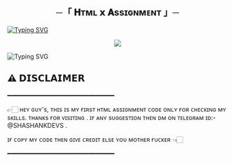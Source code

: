 <h2 align="center">
    ─「 𝐇ᴛᴍʟ 𝘅 𝐀ssɪɢɴᴍᴇɴᴛ 」─

</h2>

[![Typing SVG](https://readme-typing-svg.herokuapp.com/?lines=ㅤ+𝚆𝙴𝙻𝙲𝙾𝙼𝙴+𝚃𝙾+𝙼𝚈+𝙵𝙸𝚁𝚂𝚃+𝙰𝚂𝚂𝙸𝙶𝙽𝙼𝙴𝙽𝚃+;ㅤ+𝚃𝙷𝙸𝚂+𝙸𝚂+𝙷𝚃𝙼𝙻+𝙲𝙾𝙳𝙴+𝙿𝚁𝙾𝙹𝙴𝙲𝚃;𝙳𝙴𝙿𝙻𝙾𝙿𝙴𝙳+𝙱𝚈+☞+𝗠𝗥+𝗦𝗛𝗔𝗦𝗛𝗔𝗡𝗞+𝗦𝗛𝗨𝗞𝗟𝗔+)](https://github.com/itzshukla/Assignment)

<p align="center">
  <img src="[https://files.catbox.moe/fqqlgb.jpg](https://files.catbox.moe/idamb3.jpg)">
</p>

![Typing SVG](https://readme-typing-svg.herokuapp.com/?lines=𝗚𝗜𝗩𝗘+𝗦𝗧𝗔𝗥+𝗔𝗡𝗗+𝗟𝗢𝗩𝗘)

## ⚠️ 𝗗𝗜𝗦𝗖𝗟𝗔𝗜𝗠𝗘𝗥
━━━━━━━━━━━━━━━━━━━━━━━━━━━━━

👉🏻 ʜᴇʏ ɢᴜʏ's, ᴛʜɪs ɪs ᴍʏ ғɪʀsᴛ ʜᴛᴍʟ ᴀssɪɢɴᴍᴇɴᴛ ᴄᴏᴅᴇ ᴏɴʟʏ ғᴏʀ ᴄʜᴇᴄᴋɪɴɢ ᴍʏ sᴋɪʟʟs. ᴛʜᴀɴᴋs ғᴏʀ ᴠɪsɪᴛɪɴɢ . ɪғ ᴀɴʏ sᴜɢɢᴇsᴛɪᴏɴ ᴛʜᴇɴ ᴅᴍ ᴏɴ ᴛᴇʟᴇɢʀᴀᴍ ɪᴅ:- @SHASHANKDEVS . 

ɪғ ᴄᴏᴘʏ ᴍʏ ᴄᴏᴅᴇ ᴛʜᴇɴ ɢɪᴠᴇ ᴄʀᴇᴅɪᴛ ᴇʟsᴇ ʏᴏᴜ ᴍᴏᴛʜᴇʀ ғᴜᴄᴋᴇʀ 👈🏻

━━━━━━━━━━━━━━━━━━━━━━━━━━━━━
